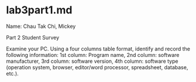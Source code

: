 # lab3part1.md
Name: Chau Tak Chi, Mickey 

Part 2 Student Survey 

Examine your PC. Using a four columns table format, identify and record the following information: 1st column: Program name, 2nd column: software manufacturer, 3rd column: software version, 4th column: software type (operation system, browser, editor/word processor, spreadsheet, database, etc.). 
